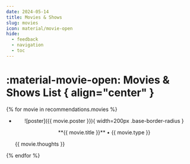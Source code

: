 ```yaml
---
date: 2024-05-14
title: Movies & Shows
slug: movies
icon: material/movie-open
hide:
  - feedback
  - navigation
  - toc
---
```


# :material-movie-open: Movies & Shows List { align="center" }

<div class="grid cards" markdown>

{% for movie in recommendations.movies %}

  - <p align="center">![poster]({{ movie.poster }}){ width=200px .base-border-radius }</p>

    <p align="center">**{{ movie.title }}** • <span class="secondary">{{ movie.type }}</span></p>

    <p align="justify">{{ movie.thoughts }}</p>

{% endfor %}

</div>
